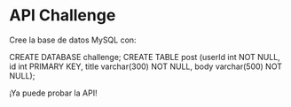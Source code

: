 # API Challenge
Cree la base de datos MySQL con: 

CREATE DATABASE challenge;  CREATE TABLE post (userId int NOT NULL, id int PRIMARY KEY, title varchar(300) NOT NULL, body varchar(500) NOT NULL);

¡Ya puede probar la API!
